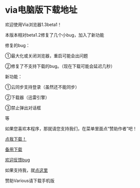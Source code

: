 # via电脑版下载地址

欢迎使用Via浏览器1.3beta1！

本版本相对beta1.2修复了几个小bug，加入了新功能

修复的bug：

①最大化或关闭浏览器，重启可能会出问题

②修复了不支持下载的bug。（现在下载可能会延迟几秒）


新功能：

①云同步支持登录（虽然还不能同步）

②下载器（迅雷引擎）

③禁止弹出对话框

等

如果您喜欢本程序，那就请您支持我们，在菜单里面点“赞助作者”吧！


[点我下载！](https://pan.baidu.com/s/1bDY8Ei)

[备用下载](https://guanghou-my.sharepoint.com/personal/dmlgzs_edu_get365_pw/_layouts/15/guestaccess.aspx?docid=0aacaf36a1b0c466c993e541072c185b2&authkey=AYze5QI4qoTwggi9MEdxVlI)

[欢迎反馈bug](https://github.com/dmlgzs/forum/issues/4)

如果支持我，就[点这里](https://github.com/dmlgzs/forum/blob/master/支持作者几种方法.md)

赞助Various请下载手机版
